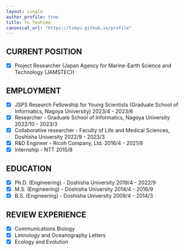 ```yaml
---
layout: single
author_profile: true
title: Yu Teshima
canonical_url: "https://tsmyu.github.io/profile"
---
```


## CURRENT POSITION
- [x] Project Researcher (Japan Agency for Marine-Earth Science and Technology (JAMSTEC))

## EMPLOYMENT
- [x] JSPS Research Fellowship for Young Scientists (Graduate School of Informatics, Nagoya University) 2023/4 - 2023/6
- [x] Researcher - Graduate School of Informatics, Nagoya University 2022/10 - 2023/3
- [x] Collaborative researcher - Faculty of Life and Medical Sciences, Doshisha University 2022/9 - 2023/3
- [x] R&D Engineer - Ricoh Company, Ltd. 2016/4 - 2021/8
- [x] Internship - NTT 2015/8

## EDUCATION
- [x] Ph.D. (Engineering) - Doshisha University 2019/4 - 2022/9
- [x] M.S. (Engineering) - Doshisha University 2014/4 - 2016/9
- [x] B.S. (Engineering) - Doshisha University 2009/4 - 2014/3

## REVIEW EXPERIENCE
- [x] Communications Biology
- [x] Limnology and Oceanography Letters
- [x] Ecology and Evolution